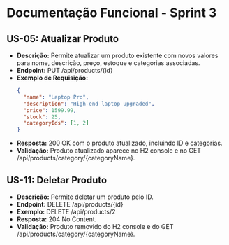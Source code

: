 # Documentação Funcional - Sprint 3

## US-05: Atualizar Produto
- **Descrição:** Permite atualizar um produto existente com novos valores para nome, descrição, preço, estoque e categorias associadas.
- **Endpoint:** PUT /api/products/{id}
- **Exemplo de Requisição:**
  ```json
  {
    "name": "Laptop Pro",
    "description": "High-end laptop upgraded",
    "price": 1599.99,
    "stock": 25,
    "categoryIds": [1, 2]
  }
  ```
- **Resposta:** 200 OK com o produto atualizado, incluindo ID e categorias.
- **Validação:** Produto atualizado aparece no H2 console e no GET /api/products/category/{categoryName}.

## US-11: Deletar Produto
- **Descrição:** Permite deletar um produto pelo ID.
- **Endpoint:** DELETE /api/products/{id}
- **Exemplo:** DELETE /api/products/2
- **Resposta:** 204 No Content.
- **Validação:** Produto removido do H2 console e do GET /api/products/category/{categoryName}.